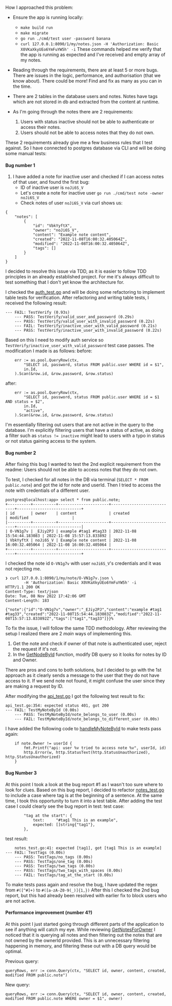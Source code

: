 How I approached this problem:

* Ensure the app is running locally:
   * `make build run`
   * `make migrate`
   * `go run ./cmd/test user -password banana`
   * `curl 127.0.0.1:8090/1/my/notes.json -H 'Authorization: Basic X0VKaXkyUEo6YmFuYW5h' -i`
These commands helped me verify that the app is running as expected and I've received and empty array of my notes.

* Reading through the requirements, there are at least 5 or more bugs. There are issues in the logic, performance, and authorisation (that we know about). There could be more! Find and fix as many as you can in the time.

* There are 2 tables in the database users and notes. Notes have tags which are not stored in db and extracted from the content at runtime.

* As I'm going through the notes there are 2 requirements:
  1. Users with status inactive should not be able to authenticate or access their notes.
  2. Users should not be able to access notes that they do not own.

These 2 requirements already give me a few business rules that I test against. So I have connected to postgres database via CLI and will be doing some manual tests:

#### Bug number 1
1. I have added a note for inactive user and checked if I can access notes of that user, and found the first bug:
    - ID of inactive user is `noJi6S_V`
    - Let's create a note for inactive user `go run ./cmd/test note -owner noJi6S_V`
    - Check notes of user `noJi6S_V` via curl shows us:
```
{
    "notes": [
        {
            "id": "VbkYyftX",
            "owner": "noJi6S_V",
            "content": "Example note content",
            "created": "2022-11-08T16:00:32.405064Z",
            "modified": "2022-11-08T16:00:32.405064Z",
            "tags": []
        }
    ]
}
```
I decided to resolve this issue via TDD, as it is easier to follow TDD principles in an already established project. For me it's always difficult to test something that I don't yet know the architecture for.

I checked the [auth_test.go](auth/auth_test.go) and will be doing some refactoring to implement table tests for verification. After refactoring and writing table tests, I received the following result:
```
--- FAIL: TestVerify (0.93s)
    --- PASS: TestVerify/valid_user_and_password (0.29s)
    --- PASS: TestVerify/valid_user_with_invalid_password (0.22s)
    --- FAIL: TestVerify/inactive_user_with_valid_password (0.21s)
    --- PASS: TestVerify/inactive_user_with_invalid_password (0.22s)
```
Based on this I need to modify auth service so `TestVerify/inactive_user_with_valid_password` test case passes. The modification I made is as follows:
before:
```
	err := as.pool.QueryRow(ctx,
		"SELECT id, password, status FROM public.user WHERE id = $1",
		in.Id,
	).Scan(&row.id, &row.password, &row.status)
```
after:
```
	err := as.pool.QueryRow(ctx,
		"SELECT id, password, status FROM public.user WHERE id = $1 AND status = $2",
		in.Id,
		"active",
	).Scan(&row.id, &row.password, &row.status)
```
I'm essentially filtering out users that are not active in the query to the database. I'm explicitly filtering users that have a status of active, as doing a filter such as `status != inactive` might lead to users with a typo in status or not status gaining access to the system.

#### Bug number 2
After fixing this bug I wanted to test the 2nd explicit requirement from the readme: Users should not be able to access notes that they do not own.

To test, I checked for all notes in the DB via terminal (`SELECT * FROM public.note`) and got the id for note and userId. Then I tried to access the note with credentials of a different user.

```
postgres@localhost:app> select * from public.note;
+----------+----------+----------------------+----------------------------+----------------------------+
| id       | owner    | content              | created                    | modified                   |
|----------+----------+----------------------+----------------------------+----------------------------|
| O-VN1g7v | _EJiy2PJ | example #tag1 #tag33 | 2022-11-08 15:54:44.183083 | 2022-11-08 15:57:13.833892 |
| VbkYyftX | noJi6S_V | Example note content | 2022-11-08 16:00:32.405064 | 2022-11-08 16:00:32.405064 |
+----------+----------+----------------------+----------------------------+----------------------------+
```
I checked the note id `O-VN1g7v` with user `noJi6S_V`'s credentials and it was not rejecting me.
```
❯ curl 127.0.0.1:8090/1/my/note/O-VN1g7v.json \
        -H 'Authorization: Basic X0VKaXkyUEo6YmFuYW5h' -i
HTTP/1.1 200 OK
Content-Type: text/json
Date: Tue, 08 Nov 2022 17:42:06 GMT
Content-Length: 183

{"note":{"id":"O-VN1g7v","owner":"_EJiy2PJ","content":"example #tag1 #tag33","created":"2022-11-08T15:54:44.183083Z","modified":"2022-11-08T15:57:13.833892Z","tags":["tag1","tag33"]}}%
```

To fix the issue, I will follow the same TDD methodology. After reviewing the setup I realized there are 2 *main* ways of implementing this.
1. Get the note and check if owner of that note is authenticated user, reject the request if it's not. 
2. In the [GetNodeById](api/model/notes.go) function, modify DB query so it looks for notes by ID and Owner.

There are pros and cons to both solutions, but I decided to go with the 1st approach as it clearly sends a message to the user that they do not have access to it. If we send note not found, it might confuse the user since they are making a request by ID.

After modifying the [api_test.go](api/api_test.go) I got the following test result to fix:
```
api_test.go:354: expected status 401, got 200
--- FAIL: TestMyNoteById (0.00s)
    --- PASS: TestMyNoteById/note_belongs_to_user (0.00s)
    --- FAIL: TestMyNoteById/note_belongs_to_different_user (0.00s)
```
I have added the following code to [handleMyNoteById](api/api.go) to make tests pass again:
```
	if note.Owner != userId {
		fmt.Printf("api: user %v tried to access note %v", userId, id)
		http.Error(w, http.StatusText(http.StatusUnauthorized), http.StatusUnauthorized)
	}
```
#### Bug Number 3
At this point I took a look at the bug report #1 as I wasn't too sure where to look for clues. Based on this bug report, I decided to refactor [notes_test.go](api/model/notes_test.go) to include a case where tag is at the beginning of a sentence. At the same time, I took this opportunity to turn it into a test table. After adding the test case I could clearly see the bug report in test:
test case:
```
		"tag at the start": {
			text:     "#tag1 This is an example",
			expected: []string{"tag1"},
		},
```
test result: 
```
    notes_test.go:41: expected [tag1], got [tag1 This is an example]
--- FAIL: TestTags (0.00s)
    --- PASS: TestTags/no_tags (0.00s)
    --- PASS: TestTags/one_tag (0.00s)
    --- PASS: TestTags/two_tags (0.00s)
    --- PASS: TestTags/two_tags_with_spaces (0.00s)
    --- FAIL: TestTags/tag_at_the_start (0.00s)
```
To make tests pass again and resolve the bug, I have updated the regex from `#([^#]+)` to `#([a-zA-Z0-9(_)]{1,})`
After this I checked the 2nd bug report, but this had already been resolved with earlier fix to block users who are not active.

#### Performance improvement (number 4?)
At this point I just started going through different parts of the application to see if anything will catch my eye. While reviewing [GetNotesForOwner](api/model/notes.go) I noticed that it is querying all notes and then filtering out the notes that are not owned by the ownerId provided. This is an unnecessary filtering happening in memory, and filtering these out with a DB query would be optimal.

Previous query:
```
queryRows, err := conn.Query(ctx, "SELECT id, owner, content, created, modified FROM public.note")
```
New query:
```
queryRows, err := conn.Query(ctx, "SELECT id, owner, content, created, modified FROM public.note WHERE owner = $1", owner)
```






